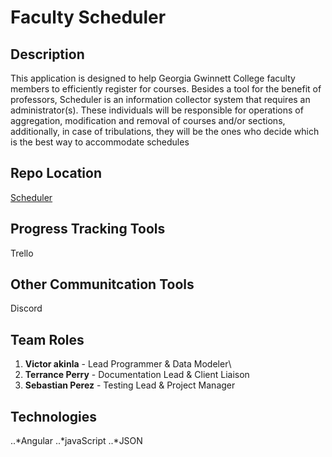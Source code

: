 Faculty Scheduler
=================

Description
-----------

This application is designed to help Georgia Gwinnett College faculty
members to efficiently register for courses. Besides a tool for the
benefit of professors, Scheduler is an information collector system that
requires an administrator(s). These individuals will be responsible for
operations of aggregation, modification and removal of courses and/or
sections, additionally, in case of tribulations, they will be the ones
who decide which is the best way to accommodate schedules

Repo Location
-------------

[Scheduler](https://github.com/GGC-SD/Scheduler-ThunderCats)

Progress Tracking Tools
-----------------------

Trello

Other Communitcation Tools
--------------------------

Discord

Team Roles
----------

1.  **Victor akinla** - Lead Programmer & Data Modeler\
2.  **Terrance Perry** - Documentation Lead & Client Liaison
3.  **Sebastian Perez** - Testing Lead & Project Manager

Technologies
------------

..*Angular ..*javaScript ..\*JSON
